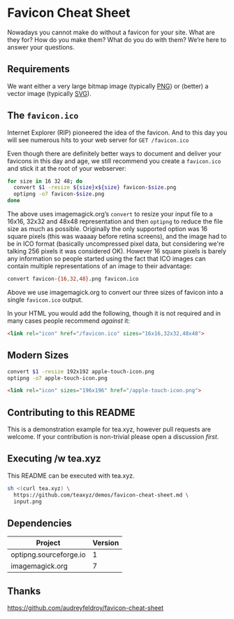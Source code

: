 # Favicon Cheat Sheet

Nowadays you cannot make do without a favicon for your site. What are they
for? How do you make them? What do you do with them? We’re here to answer
your questions.

## Requirements

We want either a very large bitmap image (typically [PNG]) or (better) a
vector image (typically [SVG]).

## The `favicon.ico`

Internet Explorer (RIP) pioneered the idea of the favicon. And to this day
you will see numerous hits to your web server for `GET /favicon.ico`

Even though there are definitely better ways to document and deliver your
favicons in this day and age, we still recommend you create a `favicon.ico`
and stick it at the root of your webserver:

```sh
for size in 16 32 48; do
  convert $1 -resize ${size}x${size} favicon-$size.png
  optipng -o7 favicon-$size.png
done
```

The above uses imagemagick.org’s `convert` to resize your input file to a
16x16, 32x32 and 48x48 representation and then `optipng` to reduce the file
size as much as possible.
Originally the only supported option was 16 square pixels
(this was waaaay before retina screens), and the image had to be in ICO
format (basically uncompressed pixel data, but considering we're talking 256
pixels it was considered OK). However 16 square pixels is barely any
information so people started using the fact that ICO images can contain
multiple representations of an image to their advantage:

```sh
convert favicon-{16,32,48}.png favicon.ico
```

Above we use imagemagick.org to convert our three sizes of favicon into a
single `favicon.ico` output.

In your HTML you would add the following, though it is not required and in
many cases people recommend *against* it:

```html
<link rel="icon" href="/favicon.ico" sizes="16x16,32x32,48x48">
```

## Modern Sizes

```sh
convert $1 -resize 192x192 apple-touch-icon.png
optipng -o7 apple-touch-icon.png
```

```html
<link rel="icon" sizes="196x196" href="/apple-touch-icon.png">
```

## Contributing to this README

This is a demonstration example for tea.xyz, however pull requests are
welcome. If your contribution is non-trivial please open a discussion *first*.

## Executing /w tea.xyz

This README can be executed with tea.xyz.

```sh
sh <(curl tea.xyz) \
  https://github.com/teaxyz/demos/favicon-cheat-sheet.md \
  input.png
```

## Dependencies

| Project                | Version |
|------------------------|---------|
| optipng.sourceforge.io | 1       |
| imagemagick.org        | 7       |


## Thanks

https://github.com/audreyfeldroy/favicon-cheat-sheet


[PNG]: https://en.wikipedia.org/wiki/Portable_Network_Graphics
[SVG]: https://developer.mozilla.org/en-US/docs/Web/SVG
